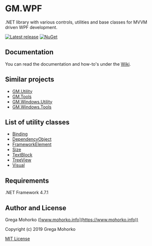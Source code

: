 # GM.WPF
.NET library with various controls, utilities and base classes for MVVM driven WPF development.

[![Latest release](https://img.shields.io/github/release/GregaMohorko/GM.WPF.svg?style=flat-square)](https://github.com/GregaMohorko/GM.WPF/releases/latest)
[![NuGet](https://img.shields.io/nuget/v/GM.WPF.svg?style=flat-square)](https://www.nuget.org/packages/GM.WPF)

## Documentation
You can read the documentation and how-to's under the [Wiki](https://github.com/GregaMohorko/GM.WPF/wiki).

## Similar projects
- [GM.Utility](https://github.com/GregaMohorko/GM.Utility)
- [GM.Tools](https://github.com/GregaMohorko/GM.Tools)
- [GM.Windows.Utility](https://github.com/GregaMohorko/GM.Windows.Utility)
- [GM.Windows.Tools](https://github.com/GregaMohorko/GM.Windows.Tools)

## List of utility classes
- [Binding](src/GM.WPF/GM.WPF/Utility/BindingUtility.cs)
- [DependencyObject](src/GM.WPF/GM.WPF/Utility/DependencyObjectUtility.cs)
- [FrameworkElement](src/GM.WPF/GM.WPF/Utility/FrameworkElementUtility.cs)
- [Size](src/GM.WPF/GM.WPF/Utility/SizeUtility.cs)
- [TextBlock](src/GM.WPF/GM.WPF/Utility/TextBlockUtility.cs)
- [TreeView](src/GM.WPF/GM.WPF/Utility/TreeViewUtility.cs)
- [Visual](src/GM.WPF/GM.WPF/Utility/VisualUtility.cs)

## Requirements
.NET Framework 4.7.1

## Author and License
Grega Mohorko ([www.mohorko.info](https://www.mohorko.info))

Copyright (c) 2019 Grega Mohorko

[MIT License](./LICENSE)
